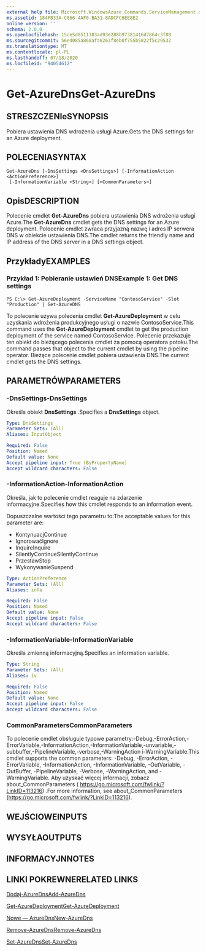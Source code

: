 ```yaml
---
external help file: Microsoft.WindowsAzure.Commands.ServiceManagement.dll-Help.xml
ms.assetid: 184FB33A-C866-4AF0-BA31-8ADCFC6EE8E2
online version: ''
schema: 2.0.0
ms.openlocfilehash: 15ce5d8511383ad93e288b97381416d7864c3f80
ms.sourcegitcommit: 56ed085a868afa8263f8eb0f755b5822f5c29532
ms.translationtype: MT
ms.contentlocale: pl-PL
ms.lasthandoff: 07/18/2020
ms.locfileid: "94054612"
---
```

# <span data-ttu-id="5987c-101">Get-AzureDns</span><span class="sxs-lookup"><span data-stu-id="5987c-101">Get-AzureDns</span></span>

## <span data-ttu-id="5987c-102">STRESZCZENIe</span><span class="sxs-lookup"><span data-stu-id="5987c-102">SYNOPSIS</span></span>
<span data-ttu-id="5987c-103">Pobiera ustawienia DNS wdrożenia usługi Azure.</span><span class="sxs-lookup"><span data-stu-id="5987c-103">Gets the DNS settings for an Azure deployment.</span></span>

## <span data-ttu-id="5987c-104">POLECENIA</span><span class="sxs-lookup"><span data-stu-id="5987c-104">SYNTAX</span></span>

```
Get-AzureDns [-DnsSettings <DnsSettings>] [-InformationAction <ActionPreference>]
 [-InformationVariable <String>] [<CommonParameters>]
```

## <span data-ttu-id="5987c-105">Opis</span><span class="sxs-lookup"><span data-stu-id="5987c-105">DESCRIPTION</span></span>
<span data-ttu-id="5987c-106">Polecenie cmdlet **Get-AzureDns** pobiera ustawienia DNS wdrożenia usługi Azure.</span><span class="sxs-lookup"><span data-stu-id="5987c-106">The **Get-AzureDns** cmdlet gets the DNS settings for an Azure deployment.</span></span>
<span data-ttu-id="5987c-107">Polecenie cmdlet zwraca przyjazną nazwę i adres IP serwera DNS w obiekcie ustawienia DNS.</span><span class="sxs-lookup"><span data-stu-id="5987c-107">The cmdlet returns the friendly name and IP address of the DNS server in a DNS settings object.</span></span>

## <span data-ttu-id="5987c-108">Przykłady</span><span class="sxs-lookup"><span data-stu-id="5987c-108">EXAMPLES</span></span>

### <span data-ttu-id="5987c-109">Przykład 1: Pobieranie ustawień DNS</span><span class="sxs-lookup"><span data-stu-id="5987c-109">Example 1: Get DNS settings</span></span>
```
PS C:\> Get-AzureDeployment -ServiceName "ContosoService" -Slot "Production" | Get-AzureDNS
```

<span data-ttu-id="5987c-110">To polecenie używa polecenia cmdlet **Get-AzureDeployment** w celu uzyskania wdrożenia produkcyjnego usługi o nazwie ContosoService.</span><span class="sxs-lookup"><span data-stu-id="5987c-110">This command uses the **Get-AzureDeployment** cmdlet to get the production deployment of the service named ContosoService.</span></span>
<span data-ttu-id="5987c-111">Polecenie przekazuje ten obiekt do bieżącego polecenia cmdlet za pomocą operatora potoku.</span><span class="sxs-lookup"><span data-stu-id="5987c-111">The command passes that object to the current cmdlet by using the pipeline operator.</span></span>
<span data-ttu-id="5987c-112">Bieżące polecenie cmdlet pobiera ustawienia DNS.</span><span class="sxs-lookup"><span data-stu-id="5987c-112">The current cmdlet gets the DNS settings.</span></span>

## <span data-ttu-id="5987c-113">PARAMETRÓW</span><span class="sxs-lookup"><span data-stu-id="5987c-113">PARAMETERS</span></span>

### <span data-ttu-id="5987c-114">-DnsSettings</span><span class="sxs-lookup"><span data-stu-id="5987c-114">-DnsSettings</span></span>
<span data-ttu-id="5987c-115">Określa obiekt **DnsSettings** .</span><span class="sxs-lookup"><span data-stu-id="5987c-115">Specifies a **DnsSettings** object.</span></span>

```yaml
Type: DnsSettings
Parameter Sets: (All)
Aliases: InputObject

Required: False
Position: Named
Default value: None
Accept pipeline input: True (ByPropertyName)
Accept wildcard characters: False
```

### <span data-ttu-id="5987c-116">-InformationAction</span><span class="sxs-lookup"><span data-stu-id="5987c-116">-InformationAction</span></span>
<span data-ttu-id="5987c-117">Określa, jak to polecenie cmdlet reaguje na zdarzenie informacyjne.</span><span class="sxs-lookup"><span data-stu-id="5987c-117">Specifies how this cmdlet responds to an information event.</span></span>

<span data-ttu-id="5987c-118">Dopuszczalne wartości tego parametru to:</span><span class="sxs-lookup"><span data-stu-id="5987c-118">The acceptable values for this parameter are:</span></span>

- <span data-ttu-id="5987c-119">Kontynuacj</span><span class="sxs-lookup"><span data-stu-id="5987c-119">Continue</span></span>
- <span data-ttu-id="5987c-120">Ignorować</span><span class="sxs-lookup"><span data-stu-id="5987c-120">Ignore</span></span>
- <span data-ttu-id="5987c-121">Inquire</span><span class="sxs-lookup"><span data-stu-id="5987c-121">Inquire</span></span>
- <span data-ttu-id="5987c-122">SilentlyContinue</span><span class="sxs-lookup"><span data-stu-id="5987c-122">SilentlyContinue</span></span>
- <span data-ttu-id="5987c-123">Przestaw</span><span class="sxs-lookup"><span data-stu-id="5987c-123">Stop</span></span>
- <span data-ttu-id="5987c-124">Wykonywanie</span><span class="sxs-lookup"><span data-stu-id="5987c-124">Suspend</span></span>

```yaml
Type: ActionPreference
Parameter Sets: (All)
Aliases: infa

Required: False
Position: Named
Default value: None
Accept pipeline input: False
Accept wildcard characters: False
```

### <span data-ttu-id="5987c-125">-InformationVariable</span><span class="sxs-lookup"><span data-stu-id="5987c-125">-InformationVariable</span></span>
<span data-ttu-id="5987c-126">Określa zmienną informacyjną.</span><span class="sxs-lookup"><span data-stu-id="5987c-126">Specifies an information variable.</span></span>

```yaml
Type: String
Parameter Sets: (All)
Aliases: iv

Required: False
Position: Named
Default value: None
Accept pipeline input: False
Accept wildcard characters: False
```

### <span data-ttu-id="5987c-127">CommonParameters</span><span class="sxs-lookup"><span data-stu-id="5987c-127">CommonParameters</span></span>
<span data-ttu-id="5987c-128">To polecenie cmdlet obsługuje typowe parametry:-Debug,-ErrorAction,-ErrorVariable,-InformationAction,-InformationVariable,-unvariable,-subbuffer,-PipelineVariable,-verbose,-WarningAction i-WarningVariable.</span><span class="sxs-lookup"><span data-stu-id="5987c-128">This cmdlet supports the common parameters: -Debug, -ErrorAction, -ErrorVariable, -InformationAction, -InformationVariable, -OutVariable, -OutBuffer, -PipelineVariable, -Verbose, -WarningAction, and -WarningVariable.</span></span> <span data-ttu-id="5987c-129">Aby uzyskać więcej informacji, zobacz about_CommonParameters ( https://go.microsoft.com/fwlink/?LinkID=113216) .</span><span class="sxs-lookup"><span data-stu-id="5987c-129">For more information, see about_CommonParameters (https://go.microsoft.com/fwlink/?LinkID=113216).</span></span>

## <span data-ttu-id="5987c-130">WEJŚCIOWE</span><span class="sxs-lookup"><span data-stu-id="5987c-130">INPUTS</span></span>

## <span data-ttu-id="5987c-131">WYSYŁA</span><span class="sxs-lookup"><span data-stu-id="5987c-131">OUTPUTS</span></span>

## <span data-ttu-id="5987c-132">INFORMACYJN</span><span class="sxs-lookup"><span data-stu-id="5987c-132">NOTES</span></span>

## <span data-ttu-id="5987c-133">LINKI POKREWNE</span><span class="sxs-lookup"><span data-stu-id="5987c-133">RELATED LINKS</span></span>

[<span data-ttu-id="5987c-134">Dodaj-AzureDns</span><span class="sxs-lookup"><span data-stu-id="5987c-134">Add-AzureDns</span></span>](./Add-AzureDns.md)

[<span data-ttu-id="5987c-135">Get-AzureDeployment</span><span class="sxs-lookup"><span data-stu-id="5987c-135">Get-AzureDeployment</span></span>](./Get-AzureDeployment.md)

[<span data-ttu-id="5987c-136">Nowe — AzureDns</span><span class="sxs-lookup"><span data-stu-id="5987c-136">New-AzureDns</span></span>](./New-AzureDns.md)

[<span data-ttu-id="5987c-137">Remove-AzureDns</span><span class="sxs-lookup"><span data-stu-id="5987c-137">Remove-AzureDns</span></span>](./Remove-AzureDns.md)

[<span data-ttu-id="5987c-138">Set-AzureDns</span><span class="sxs-lookup"><span data-stu-id="5987c-138">Set-AzureDns</span></span>](./Set-AzureDns.md)


